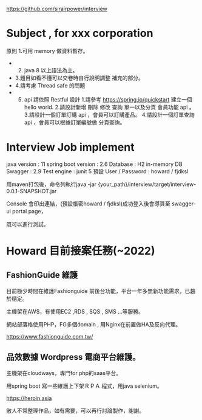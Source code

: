 https://github.com/sirairpower/interview

# Subject , for xxx corporation 
原則
1.可用 memory 做資料暫存。
* 2. java 8 以上語法為主。
* 3.題目如看不懂可以交卷時自行說明調整 補充的部分。
* 4.請考慮 Thread safe 的問題
* 5. api 請依照 Restful 設計
1.請參考 https://spring.io/quickstart 建立一個 hello world.
2.請設計新增 刪除 修改 查詢 單一以及分頁 會員功能 api 。
3.請設計一個訂單訂購 api ，會員可以訂購產品。
4.請設計一個訂單查詢 api ，會員可以根據訂單編號做 分頁查詢。


# Interview Job implement
java version : 11
spring boot version : 2.6
Database : H2 in-memory DB
Swagger : 2.9
Test engine :  junit 5
預設 User / Password : howard / fjdksl

用maven打包後，命令列執行java -jar {your_path}/interview/target/interview-0.0.1-SNAPSHOT.jar

Console 會印出連結，(預設帳密howard / fjdksl)成功登入後會導頁至 swagger-ui portal page，

既可以進行測試。

# Howard 目前接案任務(~2022)
## FashionGuide 維護

目前極少時間在維護Fashionguide 前後台功能，平台一年多無新功能需求，已趨於穩定。

主機架在AWS，有使用EC2 ,RDS , SQS , SMS ...等服務。

 網站部落格使用PHP，FG多個domain , 用Nginx在前置做HA及反向代理。

https://www.fashionguide.com.tw/

## 品效數據 Wordpress 電商平台維護。

主機架在cloudways，專門for php的saas平台。

用spring boot 寫一些維護上下架ＲＰＡ 程式，用java selenium。

https://heroin.asia

敝人不常整理作品，如有需要，可以再行討論製作，謝謝。
